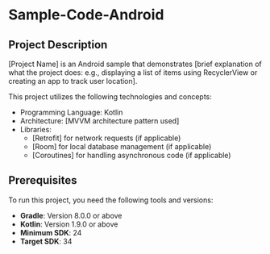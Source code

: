 # Sample-Code-Android

## Project Description

[Project Name] is an Android sample that
demonstrates [brief explanation of what the project does: e.g., displaying a list of items using RecyclerView or creating an app to track user location].

This project utilizes the following technologies and concepts:

- Programming Language: Kotlin
- Architecture: [MVVM architecture pattern used]
- Libraries:
    - [Retrofit] for network requests (if applicable)
    - [Room] for local database management (if applicable)
    - [Coroutines] for handling asynchronous code (if applicable)

## Prerequisites

To run this project, you need the following tools and versions:

- **Gradle**: Version 8.0.0 or above
- **Kotlin**: Version 1.9.0 or above
- **Minimum SDK**: 24
- **Target SDK**: 34